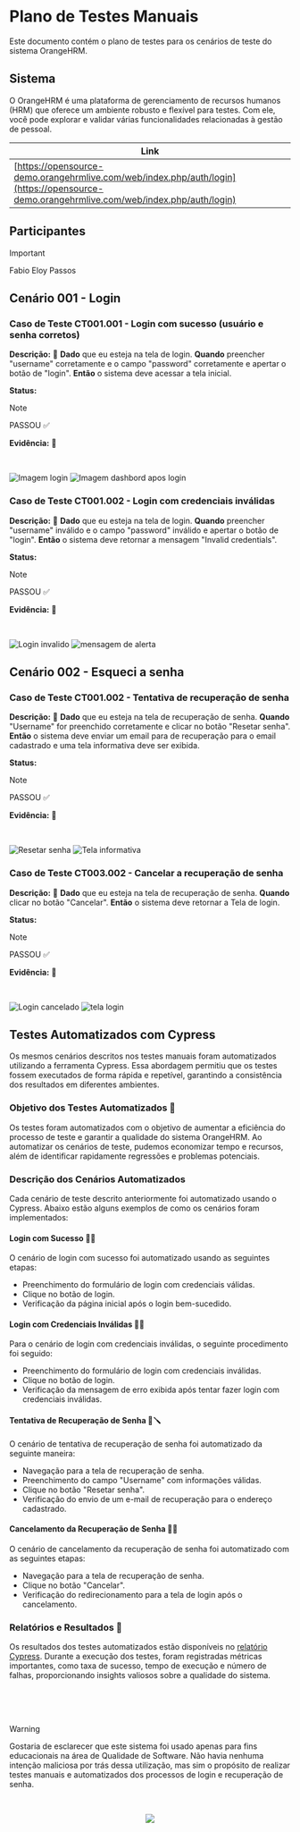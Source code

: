 # Plano de Testes Manuais

Este documento contém o plano de testes para os cenários de teste do sistema OrangeHRM.

## Sistema

O OrangeHRM é uma plataforma de gerenciamento de recursos humanos (HRM) que oferece um ambiente robusto e flexível para testes. Com ele, você pode explorar e validar várias funcionalidades relacionadas à gestão de pessoal.

| Link          |
| ------------- |
| [https://opensource-demo.orangehrmlive.com/web/index.php/auth/login](https://opensource-demo.orangehrmlive.com/web/index.php/auth/login) |

## Participantes

> [!IMPORTANT]
> Fabio Eloy Passos 

## Cenário 001 - Login

### Caso de Teste CT001.001 - Login com sucesso (usuário e senha corretos)

**Descrição:** 📃
**Dado** que eu esteja na tela de login. **Quando** preencher "username" corretamente e o campo "password" corretamente e apertar o botão de "login". **Então** o sistema deve acessar a tela inicial.

**Status:** 

> [!NOTE]
> PASSOU ✅

**Evidência:** 📸

<br>

![Imagem login](./Caso%20de%20Testes/img/login.png)
![Imagem dashbord apos login](./Caso%20de%20Testes/img/Dashbord.png)

### Caso de Teste CT001.002 - Login com credenciais inválidas

**Descrição:** 📃
**Dado** que eu esteja na tela de login. **Quando** preencher "username" inválido e o campo "password" inválido e apertar o botão de "login". **Então** o sistema deve retornar a mensagem "Invalid credentials".

**Status:** 

> [!NOTE]
> PASSOU ✅

**Evidência:** 📸

<br>

![Login invalido](./Caso%20de%20Testes/img/loginInvalida.png)
![mensagem de alerta](./Caso%20de%20Testes/img/image.png)

## Cenário 002 - Esqueci a senha

### Caso de Teste CT001.002 - Tentativa de recuperação de senha

**Descrição:** 📃
**Dado** que eu esteja na tela de recuperação de senha. **Quando** "Username" for preenchido corretamente e clicar no botão "Resetar senha". **Então** o sistema deve enviar um email para de recuperação para o email cadastrado e uma tela informativa deve ser exibida.

**Status:** 

> [!NOTE]
> PASSOU ✅

**Evidência:** 📸

<br>

![Resetar senha](./Caso%20de%20Testes/img/resetar.png)
![Tela informativa](./Caso%20de%20Testes/img/info.png)

### Caso de Teste CT003.002 - Cancelar a recuperação de senha

**Descrição:** 📃
**Dado** que eu esteja na tela de recuperação de senha. **Quando** clicar no botão "Cancelar". **Então** o sistema deve retornar a Tela de login.

**Status:** 

> [!NOTE]
> PASSOU ✅

**Evidência:** 📸

<br>

![Login cancelado](./Caso%20de%20Testes/img/cancel.png)
![tela login](./Caso%20de%20Testes/img/telaLogin.png)

## Testes Automatizados com Cypress

Os mesmos cenários descritos nos testes manuais foram automatizados utilizando a ferramenta Cypress. Essa abordagem permitiu que os testes fossem executados de forma rápida e repetível, garantindo a consistência dos resultados em diferentes ambientes.

### Objetivo dos Testes Automatizados 📃

Os testes foram automatizados com o objetivo de aumentar a eficiência do processo de teste e garantir a qualidade do sistema OrangeHRM. Ao automatizar os cenários de teste, pudemos economizar tempo e recursos, além de identificar rapidamente regressões e problemas potenciais.

### Descrição dos Cenários Automatizados

Cada cenário de teste descrito anteriormente foi automatizado usando o Cypress. Abaixo estão alguns exemplos de como os cenários foram implementados:

#### Login com Sucesso 🔐✅

O cenário de login com sucesso foi automatizado usando as seguintes etapas:
- Preenchimento do formulário de login com credenciais válidas.
- Clique no botão de login.
- Verificação da página inicial após o login bem-sucedido.

#### Login com Credenciais Inválidas 🔐❌

Para o cenário de login com credenciais inválidas, o seguinte procedimento foi seguido:
- Preenchimento do formulário de login com credenciais inválidas.
- Clique no botão de login.
- Verificação da mensagem de erro exibida após tentar fazer login com credenciais inválidas.


#### Tentativa de Recuperação de Senha 🔑🪛

O cenário de tentativa de recuperação de senha foi automatizado da seguinte maneira:
- Navegação para a tela de recuperação de senha.
- Preenchimento do campo "Username" com informações válidas.
- Clique no botão "Resetar senha".
- Verificação do envio de um e-mail de recuperação para o endereço cadastrado.

#### Cancelamento da Recuperação de Senha 🔑❌

O cenário de cancelamento da recuperação de senha foi automatizado com as seguintes etapas:
- Navegação para a tela de recuperação de senha.
- Clique no botão "Cancelar".
- Verificação do redirecionamento para a tela de login após o cancelamento.

### Relatórios e Resultados 📝

Os resultados dos testes automatizados estão disponíveis no [relatório Cypress](https://fabiopassos10.github.io/OrangeHRM--Testes/). Durante a execução dos testes, foram registradas métricas importantes, como taxa de sucesso, tempo de execução e número de falhas, proporcionando insights valiosos sobre a qualidade do sistema.


<br>
<br>
<br>


> [!WARNING]
> Gostaria de esclarecer que este sistema foi usado apenas para fins educacionais na área de Qualidade de Software. Não havia nenhuma intenção maliciosa por trás dessa utilização, mas sim o propósito de realizar testes manuais e automatizados dos processos de login e recuperação de senha.



<br>

<p align="center">
<img src="http://img.shields.io/static/v1?label=STATUS&message=%20FINALIZADO&color=GREEN&style=for-the-badge"/>
</p>




